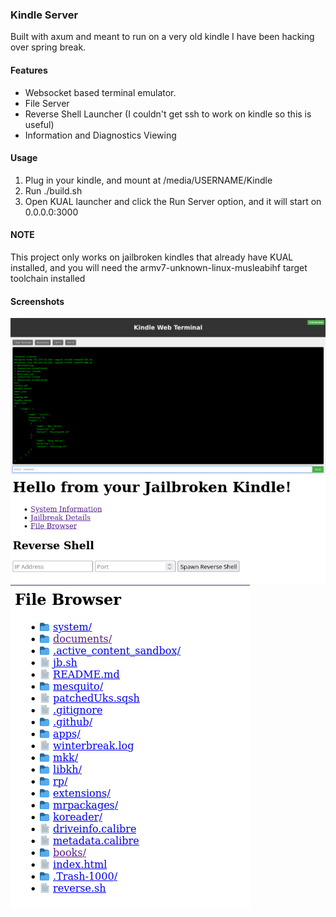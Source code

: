 ### Kindle Server
Built with axum and meant to run on a very old kindle I have been hacking over spring break.

#### Features
* Websocket based terminal emulator.
* File Server
* Reverse Shell Launcher (I couldn't get ssh to work on kindle so this is useful)
* Information and Diagnostics Viewing


#### Usage 
1. Plug in your kindle, and mount at /media/USERNAME/Kindle
2. Run ./build.sh
3. Open KUAL launcher and click the Run Server option, and it will start on 0.0.0.0:3000


#### NOTE
This project only works on jailbroken kindles that already have KUAL installed, and you will need the armv7-unknown-linux-musleabihf target toolchain installed

#### Screenshots
![term](webterm.png "Terminal Emulator")
![home](home.png "Home Page")
![file browser](file_browser.png "File Browser")
